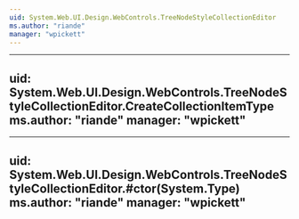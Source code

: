 ```yaml
---
uid: System.Web.UI.Design.WebControls.TreeNodeStyleCollectionEditor
ms.author: "riande"
manager: "wpickett"
---
```


---
uid: System.Web.UI.Design.WebControls.TreeNodeStyleCollectionEditor.CreateCollectionItemType
ms.author: "riande"
manager: "wpickett"
---

---
uid: System.Web.UI.Design.WebControls.TreeNodeStyleCollectionEditor.#ctor(System.Type)
ms.author: "riande"
manager: "wpickett"
---
